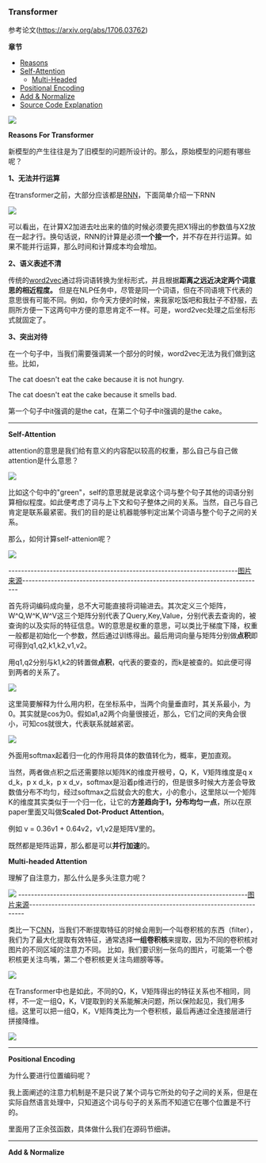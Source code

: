 
### Transformer

参考论文(https://arxiv.org/abs/1706.03762)

**章节**
- [Reasons](#reasons)
- [Self-Attention](#self_attention)
    - [Multi-Headed](#multi)
- [Positional Encoding](#positional)
- [Add & Normalize](#add)
- [Source Code Explanation](#code)

![](https://github.com/sherlcok314159/ML/blob/main/nlp/Images/transformer.png)


**<div id='reasons'>Reasons For Transformer</div>**

新模型的产生往往是为了旧模型的问题所设计的。那么，原始模型的问题有哪些呢？

**1、无法并行运算**

在transformer之前，大部分应该都是[RNN](https://en.wikipedia.org/wiki/Recurrent_neural_network)，下面简单介绍一下RNN

![](https://github.com/sherlcok314159/ML/blob/main/nlp/Images/RNN.png)


可以看出，在计算X2加进去吐出来的值的时候必须要先把X1得出的参数值与X2放在一起才行。换句话说，RNN的计算是必须**一个接一个**，并不存在并行运算。如果不能并行运算，那么时间和计算成本均会增加。

**2、语义表述不清**

传统的[word2vec](https://en.wikipedia.org/wiki/Word2vec)通过将词语转换为坐标形式，并且根据**距离之远近决定两个词意思的相近程度。** 但是在NLP任务中，尽管是同一个词语，但在不同语境下代表的意思很有可能不同。例如，你今天方便的时候，来我家吃饭吧和我肚子不舒服，去厕所方便一下这两句中方便的意思肯定不一样。可是，word2vec处理之后坐标形式就固定了。

**3、突出对待**

在一个句子中，当我们需要强调某一个部分的时候，word2vec无法为我们做到这些。比如，

The cat doesn't eat the cake because it is not hungry.

The cat doesn't eat the cake because it smells bad.

第一个句子中it强调的是the cat，在第二个句子中it强调的是the cake。

***
**<div id='self_attention'>Self-Attention</div>**

attention的意思是我们给有意义的内容配以较高的权重，那么自己与自己做attention是什么意思？

![](https://github.com/sherlcok314159/ML/blob/main/nlp/Images/self_attention.png)

比如这个句中的"green"，self的意思就是说拿这个词与整个句子其他的词语分别算相似程度。如此便考虑了词与上下文和句子整体之间的关系。当然，自己与自己肯定是联系最紧密。我们的目的是让机器能够判定出某个词语与整个句子之间的关系。

那么，如何计算self-attenion呢？

![](https://github.com/sherlcok314159/ML/blob/main/nlp/Images/qkv.png)

------------------------------------------------------------------------[图片来源](https://www.bilibili.com/video/BV1NJ411o7u3?p=5)----------------------------------------------------------------------------

首先将词编码成向量，总不大可能直接将词输进去。其次定义三个矩阵，W^Q,W^K,W^V这三个矩阵分别代表了Query,Key,Value，分别代表去查询的，被查询的以及实际的特征信息。W的意思是权重的意思，可以类比于梯度下降，权重一般都是初始化一个参数，然后通过训练得出。最后用词向量与矩阵分别做**点积**即可得到q1,q2,k1,k2,v1,v2。

用q1,q2分别与k1,k2的转置做**点积**，q代表的要查的，而k是被查的。如此便可得到两者的关系了。

![](https://github.com/sherlcok314159/ML/blob/main/nlp/Images/qkv_2.png)

这里简要解释为什么用内积，在坐标系中，当两个向量垂直时，其关系最小，为0。其实就是cos为0。假如a1,a2两个向量很接近，那么，它们之间的夹角会很小，可知cos就很大，代表联系就越紧密。

![](https://github.com/sherlcok314159/ML/blob/main/nlp/Images/values.png)

外面用softmax起着归一化的作用将具体的数值转化为，概率，更加直观。

当然，两者做点积之后还需要除以矩阵K的维度开根号，Q，K，V矩阵维度是q x d_k，p x d_k，p x d_v，softmax是沿着p维进行的，但是很多时候大方差会导致数值分布不均匀，经过softmax之后就会大的愈大，小的愈小，这里除以一个矩阵K的维度其实类似于一个归一化，让它的**方差趋向于1，分布均匀一点**，所以在原paper里面又叫做**Scaled Dot-Product Attention**。

例如 v = 0.36v1 + 0.64v2，v1,v2是矩阵V里的。

既然都是矩阵运算，那么都是可以**并行加速**的。

**<div id='multi'>Multi-headed Attention</div>**

理解了自注意力，那么什么是多头注意力呢？

![](https://github.com/sherlcok314159/ML/blob/main/nlp/Images/cnn.png)
------------------------------------------------------------------------[图片来源](https://www.researchgate.net/publication/325924260_A_Simple_Fusion_Of_Deep_And_Shallow_Learning_For_Acoustic_Scene_Classification/figures?lo=1)----------------------------------------------------------------------------

类比一下[CNN](../NN/CNN/cnn.md)，当我们不断提取特征的时候会用到一个叫卷积核的东西（filter），我们为了最大化提取有效特征，通常选择**一组卷积核**来提取，因为不同的卷积核对图片的不同区域的注意力不同。
比如，我们要识别一张鸟的图片，可能第一个卷积核更关注鸟嘴，第二个卷积核更关注鸟翅膀等等。

![](https://github.com/sherlcok314159/ML/blob/main/nlp/Images/qkv_3.png)

在Transformer中也是如此，不同的Q，K，V矩阵得出的特征关系也不相同，同样，不一定一组Q，K，V提取到的关系能解决问题，所以保险起见，我们用多组。这里可以把一组Q，K，V矩阵类比为一个卷积核，最后再通过全连接层进行拼接降维。

![](https://github.com/sherlcok314159/ML/blob/main/nlp/Images/qkv_3.png)

****
**<div id='positional'>Positional Encoding</div>**

为什么要进行位置编码呢？

我上面阐述的注意力机制是不是只说了某个词与它所处的句子之间的关系，但是在实际自然语言处理中，只知道这个词与句子的关系而不知道它在哪个位置是不行的。

里面用了正余弦函数，具体做什么我们在源码节细讲。

***

**<div id='add'>Add & Normalize</div>**

